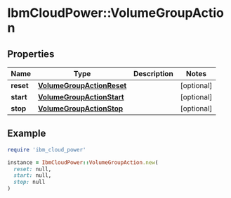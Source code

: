 # IbmCloudPower::VolumeGroupAction

## Properties

| Name | Type | Description | Notes |
| ---- | ---- | ----------- | ----- |
| **reset** | [**VolumeGroupActionReset**](VolumeGroupActionReset.md) |  | [optional] |
| **start** | [**VolumeGroupActionStart**](VolumeGroupActionStart.md) |  | [optional] |
| **stop** | [**VolumeGroupActionStop**](VolumeGroupActionStop.md) |  | [optional] |

## Example

```ruby
require 'ibm_cloud_power'

instance = IbmCloudPower::VolumeGroupAction.new(
  reset: null,
  start: null,
  stop: null
)
```

